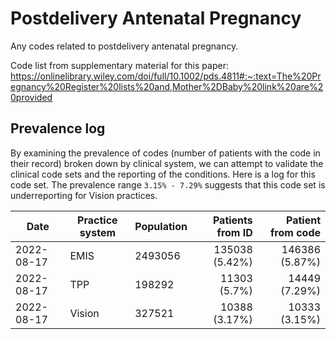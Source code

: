 # Postdelivery Antenatal Pregnancy

Any codes related to postdelivery antenatal pregnancy.

Code list from supplementary material for this paper: https://onlinelibrary.wiley.com/doi/full/10.1002/pds.4811#:~:text=The%20Pregnancy%20Register%20lists%20and,Mother%2DBaby%20link%20are%20provided

## Prevalence log

By examining the prevalence of codes (number of patients with the code in their record) broken down by clinical system, we can attempt to validate the clinical code sets and the reporting of the conditions. Here is a log for this code set. The prevalence range `3.15% - 7.29%` suggests that this code set is underreporting for Vision practices.

| Date       | Practice system | Population | Patients from ID | Patient from code |
| ---------- | --------------- | ---------- | ---------------: | ----------------: |
| 2022-08-17 | EMIS | 2493056 | 135038 (5.42%) | 146386 (5.87%) | 
| 2022-08-17 | TPP | 198292 | 11303 (5.7%) | 14449 (7.29%) | 
| 2022-08-17 | Vision | 327521 | 10388 (3.17%) | 10333 (3.15%) | 